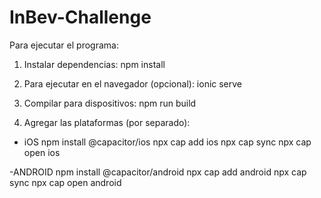 # InBev-Challenge


Para ejecutar el programa:

1. Instalar dependencias:
npm install


2. Para ejecutar en el navegador (opcional):
ionic serve


3. Compilar para dispositivos: 
npm run build


4. Agregar las plataformas (por separado):

- iOS
npm install @capacitor/ios
npx cap add ios
npx cap sync
npx cap open ios


-ANDROID
npm install @capacitor/android
npx cap add android
npx cap sync
npx cap open android

